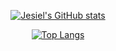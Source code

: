 <div align="center">

[![Jesiel's GitHub stats](https://github-readme-stats.vercel.app/api?username=jesieldotdev&show_icons=true&theme=dark&hide_border=true&count_private=true)](https://github.com/jesieldotdev)

[![Top Langs](https://github-readme-stats.vercel.app/api/top-langs/?username=jesieldotdev&layout=compact&theme=dark&hide_border=true)](https://github.com/jesieldotdev)

</div>
